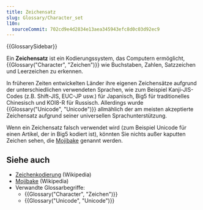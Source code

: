 ```yaml
---
title: Zeichensatz
slug: Glossary/Character_set
l10n:
  sourceCommit: 702cd9e4d2834e13aea345943efc8d0c03d92ec9
---
```


{{GlossarySidebar}}

Ein **Zeichensatz** ist ein Kodierungssystem, das Computern ermöglicht, {{Glossary("Character", "Zeichen")}} wie Buchstaben, Zahlen, Satzzeichen und Leerzeichen zu erkennen.

In früheren Zeiten entwickelten Länder ihre eigenen Zeichensätze aufgrund der unterschiedlichen verwendeten Sprachen, wie zum Beispiel Kanji-JIS-Codes (z.B. Shift-JIS, EUC-JP usw.) für Japanisch, Big5 für traditionelles Chinesisch und KOI8-R für Russisch. Allerdings wurde {{Glossary("Unicode", "Unicode")}} allmählich der am meisten akzeptierte Zeichensatz aufgrund seiner universellen Sprachunterstützung.

Wenn ein Zeichensatz falsch verwendet wird (zum Beispiel Unicode für einen Artikel, der in Big5 kodiert ist), könnten Sie nichts außer kaputten Zeichen sehen, die [Mojibake](https://en.wikipedia.org/wiki/Mojibake) genannt werden.

## Siehe auch

- [Zeichenkodierung](https://en.wikipedia.org/wiki/Character_encoding) (Wikipedia)
- [Mojibake](https://en.wikipedia.org/wiki/Mojibake) (Wikipedia)
- Verwandte Glossarbegriffe:
  - {{Glossary("Character", "Zeichen")}}
  - {{Glossary("Unicode", "Unicode")}}
